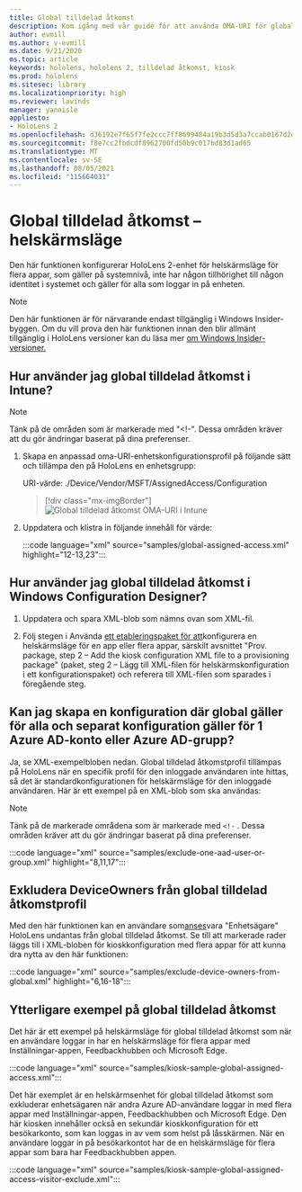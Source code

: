 ```yaml
---
title: Global tilldelad åtkomst
description: Kom igång med vår guide för att använda OMA-URI för globalt tilldelade åtkomst-kiosker med Intune och Windows Configuration Designer.
author: evmill
ms.author: v-evmill
ms.date: 9/21/2020
ms.topic: article
keywords: hololens, hololens 2, tilldelad åtkomst, kiosk
ms.prod: hololens
ms.sitesec: library
ms.localizationpriority: high
ms.reviewer: lavinds
manager: yannisle
appliesto:
- HoloLens 2
ms.openlocfilehash: d36192e7f65f7fe2ccc7ff8699484a19b3d5d3a7ccab0167d2dbdcaf64bb5880
ms.sourcegitcommit: f8e7cc2fbdcdf8962700fd50b9c017bd83d1ad65
ms.translationtype: MT
ms.contentlocale: sv-SE
ms.lasthandoff: 08/05/2021
ms.locfileid: "115664031"
---
```

# <a name="global-assigned-access--kiosk"></a>Global tilldelad åtkomst – helskärmsläge

Den här funktionen konfigurerar HoloLens 2-enhet för helskärmsläge för flera appar, som gäller på systemnivå, inte har någon tillhörighet till någon identitet i systemet och gäller för alla som loggar in på enheten.

> [!NOTE]
> Den här funktionen är för närvarande endast tillgänglig i Windows Insider-byggen. Om du vill prova den här funktionen innan den blir allmänt tillgänglig i HoloLens versioner kan du läsa mer [om Windows Insider-versioner.](hololens-insider.md)

## <a name="how-to-use-global-assigned-access-in-intune"></a>Hur använder jag global tilldelad åtkomst i Intune?

> [!NOTE]
> Tänk på de områden som är markerade med "<!-". Dessa områden kräver att du gör ändringar baserat på dina preferenser.

1. Skapa en anpassad oma-URI-enhetskonfigurationsprofil på följande sätt och tillämpa den på HoloLens en enhetsgrupp:

    URI-värde: ./Device/Vendor/MSFT/AssignedAccess/Configuration

    > [!div class="mx-imgBorder"]
    > ![Global tilldelad åtkomst OMA-URI i Intune](images/global-assigned-access-omauri.png)

2. Uppdatera och klistra in följande innehåll för värde:

    :::code language="xml" source="samples/global-assigned-access.xml" highlight="12-13,23":::

## <a name="how-to-use-global-assigned-access-in-windows-configuration-designer"></a>Hur använder jag global tilldelad åtkomst i Windows Configuration Designer?

1. Uppdatera och spara XML-blob som nämns ovan som XML-fil. 

2. Följ stegen i Använda [ett etableringspaket för att](hololens-kiosk.md#use-a-provisioning-package-to-set-up-a-single-app-or-multi-app-kiosk)konfigurera en helskärmsläge för en app eller flera appar, särskilt avsnittet "Prov. package, step 2 – Add the kiosk configuration XML file to a provisioning package" (paket, steg 2 – Lägg till XML-filen för helskärmskonfiguration i ett konfigurationspaket) och referera till XML-filen som sparades i föregående steg.

## <a name="can-i-create-a-configuration-where-global-applies-to-everyone-and-separate-configuration-applies-to-1-azure-ad-account-or-azure-ad-group"></a>Kan jag skapa en konfiguration där global gäller för alla och separat konfiguration gäller för 1 Azure AD-konto eller Azure AD-grupp? 

Ja, se XML-exempelbloben nedan. Global tilldelad åtkomstprofil tillämpas på HoloLens när en specifik profil för den inloggade användaren inte hittas, så det är standardkonfigurationen för helskärmsläge för den inloggade användaren.
Här är ett exempel på en XML-blob som ska användas:

> [!NOTE]
> Tänk på de markerade områdena som är markerade med `<!-` . Dessa områden kräver att du gör ändringar baserat på dina preferenser.

 :::code language="xml" source="samples/exclude-one-aad-user-or-group.xml" highlight="8,11,17":::

## <a name="excluding-deviceowners-from-global-assigned-access-profile"></a>Exkludera DeviceOwners från global tilldelad åtkomstprofil

Med den här funktionen kan en användare som[anses](security-adminless-os.md)vara "Enhetsägare" HoloLens undantas från global tilldelad åtkomst. Se till att markerade rader läggs till i XML-bloben för kioskkonfiguration med flera appar för att kunna dra nytta av den här funktionen:

 :::code language="xml" source="samples/exclude-device-owners-from-global.xml" highlight="6,16-18":::

## <a name="additional-global-assigned-access-examples"></a>Ytterligare exempel på global tilldelad åtkomst

Det här är ett exempel på helskärmsläge för global tilldelad åtkomst som när en användare loggar in har en helskärmsläge för flera appar med Inställningar-appen, Feedbackhubben och Microsoft Edge.

:::code language="xml" source="samples/kiosk-sample-global-assigned-access.xml":::

Det här exemplet är en helskärmsenhet för global tilldelad åtkomst som exkluderar enhetsägaren när andra Azure AD-användare loggar in med flera appar med Inställningar-appen, Feedbackhubben och Microsoft Edge. Den här kiosken innehåller också en sekundär kioskkonfiguration för ett besökarkonto, som kan loggas in av vem som helst på låsskärmen. När en användare loggar in på besökarkontot har de en helskärmsläge för flera appar som bara har Feedbackhubben appen.

:::code language="xml" source="samples/kiosk-sample-global-assigned-access-visitor-exclude.xml":::
